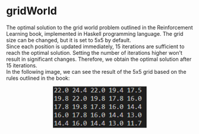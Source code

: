 # gridWorld

The optimal solution to the grid world problem outlined in the Reinforcement Learning book, implemented in Haskell programming language. The grid size can be changed, but it is set to 5x5 by default.   
Since each position is updated immediately, 15 iterations are sufficient to reach the optimal solution. Setting the number of iterations higher won't result in significant changes. Therefore, we obtain the optimal solution after 15 iterations.   
In the following image, we can see the result of the 5x5 grid based on the rules outlined in the book:   
<div style="display: flex; justify-content: center;">
  <img src="https://github.com/BoglarkaFarkas/gridWorld/blob/main/images/image1.png" alt="Result " style="display: block;margin-left: auto;margin-right: auto;width: 50%;" width="300"/>
</div>
